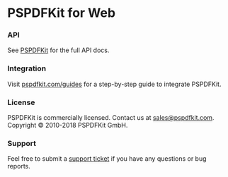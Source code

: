 # PSPDFKit for Web

### API

See [PSPDFKit](https://pspdfkit.com/api/web/PSPDFKit.html) for the full API docs.

### Integration

Visit [pspdfkit.com/guides](https://pspdfkit.com/guides/web/) for a step-by-step guide to integrate
PSPDFKit.

### License

PSPDFKit is commercially licensed. Contact us at [sales@pspdfkit.com](mailto:sales@pspdfkit.com).
Copyright © 2010-2018 PSPDFKit GmbH.

### Support

Feel free to submit a [support ticket](https://pspdfkit.com/support/request) if you have any
questions or bug reports.
